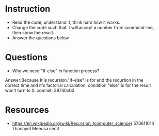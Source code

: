 ﻿# Instruction
* Read the code, understand it, think hard how it works.
* Change the code such that it will accept a number from command line, then show the result.
* Answer the questions below

# Questions
* Why we need "if-else" in function process?

Answer:Because it is recursion."if-else" is for end the recurtion in the correct time,and it's factorial calculation. condition "else" is for the result won't turn to 0.
commit: 38740cb3

# Resources
* https://en.wikipedia.org/wiki/Recursion_(computer_science)
570611014 Thanayot Meeusa sec3